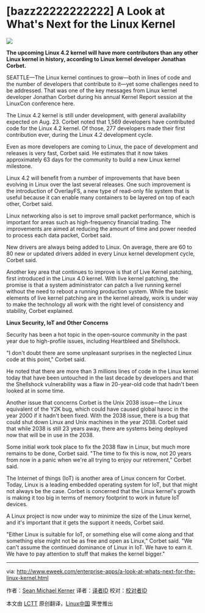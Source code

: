 [bazz22222222222]
A Look at What's Next for the Linux Kernel
================================================================================
![](http://www.eweek.com/imagesvr_ce/485/290x195cilinux1.jpg)

**The upcoming Linux 4.2 kernel will have more contributors than any other Linux kernel in history, according to Linux kernel developer Jonathan Corbet.**

SEATTLE—The Linux kernel continues to grow—both in lines of code and the number of developers that contribute to it—yet some challenges need to be addressed. That was one of the key messages from Linux kernel developer Jonathan Corbet during his annual Kernel Report session at the LinuxCon conference here.

The Linux 4.2 kernel is still under development, with general availability expected on Aug. 23. Corbet noted that 1,569 developers have contributed code for the Linux 4.2 kernel. Of those, 277 developers made their first contribution ever, during the Linux 4.2 development cycle.

Even as more developers are coming to Linux, the pace of development and releases is very fast, Corbet said. He estimates that it now takes approximately 63 days for the community to build a new Linux kernel milestone.

Linux 4.2 will benefit from a number of improvements that have been evolving in Linux over the last several releases. One such improvement is the introduction of OverlayFS, a new type of read-only file system that is useful because it can enable many containers to be layered on top of each other, Corbet said.

Linux networking also is set to improve small packet performance, which is important for areas such as high-frequency financial trading. The improvements are aimed at reducing the amount of time and power needed to process each data packet, Corbet said.

New drivers are always being added to Linux. On average, there are 60 to 80 new or updated drivers added in every Linux kernel development cycle, Corbet said.

Another key area that continues to improve is that of Live Kernel patching, first introduced in the Linux 4.0 kernel. With live kernel patching, the promise is that a system administrator can patch a live running kernel without the need to reboot a running production system. While the basic elements of live kernel patching are in the kernel already, work is under way to make the technology all work with the right level of consistency and stability, Corbet explained.

**Linux Security, IoT and Other Concerns**

Security has been a hot topic in the open-source community in the past year due to high-profile issues, including Heartbleed and Shellshock.

"I don't doubt there are some unpleasant surprises in the neglected Linux code at this point," Corbet said.

He noted that there are more than 3 millions lines of code in the Linux kernel today that have been untouched in the last decade by developers and that the Shellshock vulnerability was a flaw in 20-year-old code that hadn't been looked at in some time.

Another issue that concerns Corbet is the Unix 2038 issue—the Linux equivalent of the Y2K bug, which could have caused global havoc in the year 2000 if it hadn't been fixed. With the 2038 issue, there is a bug that could shut down Linux and Unix machines in the year 2038. Corbet said that while 2038 is still 23 years away, there are systems being deployed now that will be in use in the 2038.

Some initial work took place to fix the 2038 flaw in Linux, but much more remains to be done, Corbet said. "The time to fix this is now, not 20 years from now in a panic when we're all trying to enjoy our retirement," Corbet said.

The Internet of things (IoT) is another area of Linux concern for Corbet. Today, Linux is a leading embedded operating system for IoT, but that might not always be the case. Corbet is concerned that the Linux kernel's growth is making it too big in terms of memory footprint to work in future IoT devices.

A Linux project is now under way to minimize the size of the Linux kernel, and it's important that it gets the support it needs, Corbet said.

"Either Linux is suitable for IoT, or something else will come along and that something else might not be as free and open as Linux," Corbet said. "We can't assume the continued dominance of Linux in IoT. We have to earn it. We have to pay attention to stuff that makes the kernel bigger."

--------------------------------------------------------------------------------

via: http://www.eweek.com/enterprise-apps/a-look-at-whats-next-for-the-linux-kernel.html

作者：[Sean Michael Kerner][a]
译者：[译者ID](https://github.com/译者ID)
校对：[校对者ID](https://github.com/校对者ID)

本文由 [LCTT](https://github.com/LCTT/TranslateProject) 原创翻译，[Linux中国](https://linux.cn/) 荣誉推出

[a]:http://www.eweek.com/cp/bio/Sean-Michael-Kerner/
